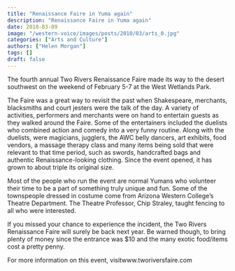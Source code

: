 ```yaml
---
title: "Renaissance Faire in Yuma again"
description: "Renaissance Faire in Yuma again"
date: 2010-03-09
image: "/western-voice/images/posts/2010/03/arts_0.jpg"
categories: ["Arts and Culture"]
authors: ["Helen Morgan"]
tags: []
draft: false
---
```

The fourth annual Two Rivers Renaissance Faire made its way to the desert southwest on the weekend of February 5-7 at the West Wetlands Park.

The Faire was a great way to revisit the past when Shakespeare, merchants, blacksmiths and court jesters were the talk of the day. A variety of activities, performers and merchants were on hand to entertain guests as they walked around the Faire. Some of the entertainers included the duelists who combined action and comedy into a very funny routine. Along with the duelists, were magicians, jugglers, the AWC belly dancers, art exhibits, food vendors, a massage therapy class and many items being sold that were relevant to that time period, such as swords, handcrafted bags and authentic Renaissance-looking clothing. Since the event opened, it has grown to about triple its original size.

Most of the people who run the event are normal Yumans who volunteer their time to be a part of something truly unique and fun. Some of the townspeople dressed in costume come from Arizona Western College’s Theatre Department. The Theatre Professor, Chip Straley, taught fencing to all who were interested.

If you missed your chance to experience the incident, the Two Rivers Renaissance Faire will surely be back next year. Be warned though, to bring plenty of money since the entrance was $10 and the many exotic food/items cost a pretty penny.

For more information on this event, visitwww.tworiversfaire.com